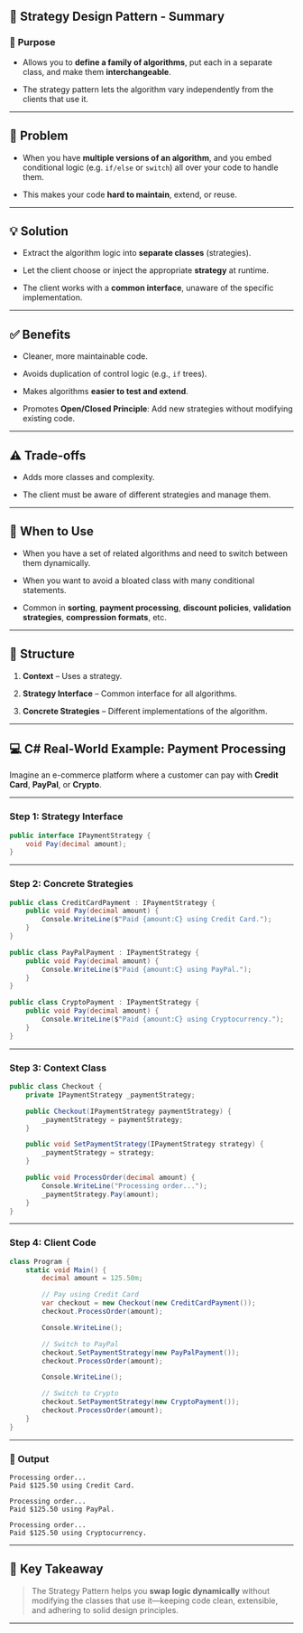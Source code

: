 
## 🎯 **Strategy Design Pattern - Summary**

### 📌 **Purpose**

- Allows you to **define a family of algorithms**, put each in a separate class, and make them **interchangeable**.
    
- The strategy pattern lets the algorithm vary independently from the clients that use it.
    

---

## 🧱 **Problem**

- When you have **multiple versions of an algorithm**, and you embed conditional logic (e.g. `if/else` or `switch`) all over your code to handle them.
    
- This makes your code **hard to maintain**, extend, or reuse.
    

---

## 💡 **Solution**

- Extract the algorithm logic into **separate classes** (strategies).
    
- Let the client choose or inject the appropriate **strategy** at runtime.
    
- The client works with a **common interface**, unaware of the specific implementation.
    

---

## ✅ **Benefits**

- Cleaner, more maintainable code.
    
- Avoids duplication of control logic (e.g., `if` trees).
    
- Makes algorithms **easier to test and extend**.
    
- Promotes **Open/Closed Principle**: Add new strategies without modifying existing code.
    

---

## ⚠️ **Trade-offs**

- Adds more classes and complexity.
    
- The client must be aware of different strategies and manage them.
    

---

## 🧰 **When to Use**

- When you have a set of related algorithms and need to switch between them dynamically.
    
- When you want to avoid a bloated class with many conditional statements.
    
- Common in **sorting**, **payment processing**, **discount policies**, **validation strategies**, **compression formats**, etc.
    

---

## 🧩 **Structure**

1. **Context** – Uses a strategy.
    
2. **Strategy Interface** – Common interface for all algorithms.
    
3. **Concrete Strategies** – Different implementations of the algorithm.
    

---

## 💻 **C# Real-World Example: Payment Processing**

Imagine an e-commerce platform where a customer can pay with **Credit Card**, **PayPal**, or **Crypto**.

---

### Step 1: Strategy Interface

```csharp
public interface IPaymentStrategy {
    void Pay(decimal amount);
}
```

---

### Step 2: Concrete Strategies

```csharp
public class CreditCardPayment : IPaymentStrategy {
    public void Pay(decimal amount) {
        Console.WriteLine($"Paid {amount:C} using Credit Card.");
    }
}

public class PayPalPayment : IPaymentStrategy {
    public void Pay(decimal amount) {
        Console.WriteLine($"Paid {amount:C} using PayPal.");
    }
}

public class CryptoPayment : IPaymentStrategy {
    public void Pay(decimal amount) {
        Console.WriteLine($"Paid {amount:C} using Cryptocurrency.");
    }
}
```

---

### Step 3: Context Class

```csharp
public class Checkout {
    private IPaymentStrategy _paymentStrategy;

    public Checkout(IPaymentStrategy paymentStrategy) {
        _paymentStrategy = paymentStrategy;
    }

    public void SetPaymentStrategy(IPaymentStrategy strategy) {
        _paymentStrategy = strategy;
    }

    public void ProcessOrder(decimal amount) {
        Console.WriteLine("Processing order...");
        _paymentStrategy.Pay(amount);
    }
}
```

---

### Step 4: Client Code

```csharp
class Program {
    static void Main() {
        decimal amount = 125.50m;

        // Pay using Credit Card
        var checkout = new Checkout(new CreditCardPayment());
        checkout.ProcessOrder(amount);

        Console.WriteLine();

        // Switch to PayPal
        checkout.SetPaymentStrategy(new PayPalPayment());
        checkout.ProcessOrder(amount);

        Console.WriteLine();

        // Switch to Crypto
        checkout.SetPaymentStrategy(new CryptoPayment());
        checkout.ProcessOrder(amount);
    }
}
```

---

### 🧪 Output

```
Processing order...
Paid $125.50 using Credit Card.

Processing order...
Paid $125.50 using PayPal.

Processing order...
Paid $125.50 using Cryptocurrency.
```

---

## 🧠 **Key Takeaway**

> The Strategy Pattern helps you **swap logic dynamically** without modifying the classes that use it—keeping code clean, extensible, and adhering to solid design principles.

---